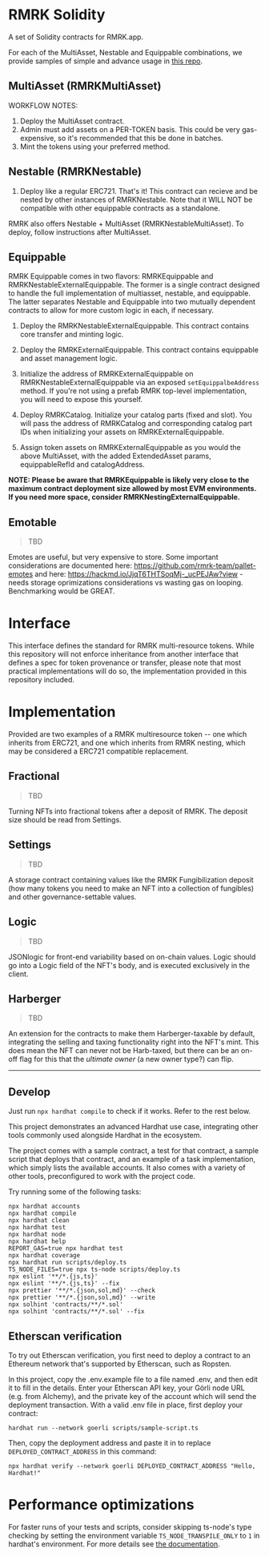 # RMRK Solidity

A set of Solidity contracts for RMRK.app.

For each of the MultiAsset, Nestable and Equippable combinations, we provide samples of simple and advance usage in [this repo](https://github.com/rmrk-team/evm-sample-contracts).

## MultiAsset (RMRKMultiAsset)

WORKFLOW NOTES:

1. Deploy the MultiAsset contract.
2. Admin must add assets on a PER-TOKEN basis. This could be very gas-expensive, so it's recommended that this be done
   in batches.
3. Mint the tokens using your preferred method.

## Nestable (RMRKNestable)

1. Deploy like a regular ERC721. That's it! This contract can recieve and be nested by other instances of RMRKNestable.
   Note that it WILL NOT be compatible with other equippable contracts as a standalone.

RMRK also offers Nestable + MultiAsset (RMRKNestableMultiAsset). To deploy, follow instructions after MultiAsset.

## Equippable

RMRK Equippable comes in two flavors: RMRKEquippable and RMRKNestableExternalEquippable. The former is a single contract
designed to handle the full implementation of multiasset, nestable, and equippable. The latter separates Nestable and
Equippable into two mutually dependent contracts to allow for more custom logic in each, if necessary.

1. Deploy the RMRKNestableExternalEquippable. This contract contains core transfer and minting logic.

2. Deploy the RMRKExternalEquippable. This contract contains equippable and asset management logic.

3. Initialize the address of RMRKExternalEquippable on RMRKNestableExternalEquippable via an exposed
   `setEquippalbeAddress` method. If you're not using a prefab RMRK top-level implementation, you will need to expose
   this yourself.

4. Deploy RMRKCatalog. Initialize your catalog parts (fixed and slot). You will pass the address of RMRKCatalog and
   corresponding catalog part IDs when initializing your assets on RMRKExternalEquippable.

5. Assign token assets on RMRKExternalEquippable as you would the above MultiAsset, with the added ExtendedAsset params,
   equippableRefId and catalogAddress.

**NOTE: Please be aware that RMRKEquippable is likely very close to the maximum contract deployment size allowed by most
EVM environments. If you need more space, consider RMRKNestingExternalEquippable.**

## Emotable

> TBD

Emotes are useful, but very expensive to store. Some important considerations are documented here: https://github.com/rmrk-team/pallet-emotes and here: https://hackmd.io/JjqT6THTSoqMj-_ucPEJAw?view - needs storage oprimizations considerations vs wasting gas on looping. Benchmarking would be GREAT.

# Interface

This interface defines the standard for RMRK multi-resource tokens. While this repository will not enforce inheritance from another interface that defines a spec for token provenance or transfer, please note that most practical implementations will do so, the implementation provided in this repository included.

# Implementation

Provided are two examples of a RMRK multiresource token -- one which inherits from ERC721, and one which inherits from RMRK nesting, which may be considered a ERC721 compatible replacement.

## Fractional

> TBD

Turning NFTs into fractional tokens after a deposit of RMRK.
The deposit size should be read from Settings.

## Settings

> TBD

A storage contract containing values like the RMRK Fungibilization deposit (how many tokens you need to make an NFT into a collection of fungibles) and other governance-settable values.

## Logic

> TBD

JSONlogic for front-end variability based on on-chain values.
Logic should go into a Logic field of the NFT's body, and is executed exclusively in the client.

## Harberger

> TBD

An extension for the contracts to make them Harberger-taxable by default, integrating the selling and taxing functionality right into the NFT's mint. This does mean the NFT can never not be Harb-taxed, but there can be an on-off flag for this that the _ultimate owner_ (a new owner type?) can flip.

---

## Develop

Just run `npx hardhat compile` to check if it works. Refer to the rest below.

This project demonstrates an advanced Hardhat use case, integrating other tools commonly used alongside Hardhat in the ecosystem.

The project comes with a sample contract, a test for that contract, a sample script that deploys that contract, and an example of a task implementation, which simply lists the available accounts. It also comes with a variety of other tools, preconfigured to work with the project code.

Try running some of the following tasks:

```shell
npx hardhat accounts
npx hardhat compile
npx hardhat clean
npx hardhat test
npx hardhat node
npx hardhat help
REPORT_GAS=true npx hardhat test
npx hardhat coverage
npx hardhat run scripts/deploy.ts
TS_NODE_FILES=true npx ts-node scripts/deploy.ts
npx eslint '**/*.{js,ts}'
npx eslint '**/*.{js,ts}' --fix
npx prettier '**/*.{json,sol,md}' --check
npx prettier '**/*.{json,sol,md}' --write
npx solhint 'contracts/**/*.sol'
npx solhint 'contracts/**/*.sol' --fix
```

## Etherscan verification

To try out Etherscan verification, you first need to deploy a contract to an Ethereum network that's supported by Etherscan, such as Ropsten.

In this project, copy the .env.example file to a file named .env, and then edit it to fill in the details. Enter your Etherscan API key, your Görli node URL (e.g. from Alchemy), and the private key of the account which will send the deployment transaction. With a valid .env file in place, first deploy your contract:

```shell
hardhat run --network goerli scripts/sample-script.ts
```

Then, copy the deployment address and paste it in to replace `DEPLOYED_CONTRACT_ADDRESS` in this command:

```shell
npx hardhat verify --network goerli DEPLOYED_CONTRACT_ADDRESS "Hello, Hardhat!"
```

# Performance optimizations

For faster runs of your tests and scripts, consider skipping ts-node's type checking by setting the environment variable `TS_NODE_TRANSPILE_ONLY` to `1` in hardhat's environment. For more details see [the documentation](https://hardhat.org/guides/typescript.html#performance-optimizations).
